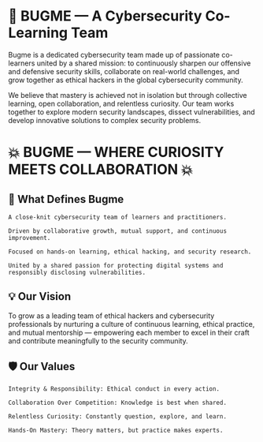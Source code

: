# 🐞 **BUGME** — A Cybersecurity Co-Learning Team

Bugme is a dedicated cybersecurity team made up of passionate co-learners united by a shared mission: to continuously sharpen our offensive and defensive security skills, collaborate on real-world challenges, and grow together as ethical hackers in the global cybersecurity community.

We believe that mastery is achieved not in isolation but through collective learning, open collaboration, and relentless curiosity. Our team works together to explore modern security landscapes, dissect vulnerabilities, and develop innovative solutions to complex security problems.

  # **💥 BUGME — WHERE CURIOSITY MEETS COLLABORATION 💥**                                      


## 🎯 What Defines Bugme

    A close-knit cybersecurity team of learners and practitioners.

    Driven by collaborative growth, mutual support, and continuous improvement.

    Focused on hands-on learning, ethical hacking, and security research.

    United by a shared passion for protecting digital systems and responsibly disclosing vulnerabilities.

## 💡 Our Vision

To grow as a leading team of ethical hackers and cybersecurity professionals by nurturing a culture of continuous learning, ethical practice, and mutual mentorship — empowering each member to excel in their craft and contribute meaningfully to the security community.

## 🛡️ Our Values

    Integrity & Responsibility: Ethical conduct in every action.

    Collaboration Over Competition: Knowledge is best when shared.

    Relentless Curiosity: Constantly question, explore, and learn.

    Hands-On Mastery: Theory matters, but practice makes experts.

 

